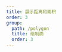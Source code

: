 ```yaml
---
title: 展示距离和面积
order: 3
group:
  path: /polygon
  title: 绘制面
  order: 3
---
```


<code src="./area.tsx" compact="true" defaultShowCode="true"></code>
